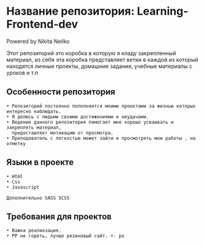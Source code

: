 # Название репозитория: Learning-Frontend-dev
Powered by Nikita Neilko

Этот репозиторий это коробка в которую я кладу закрепленный материал, из себя эта коробка представляет ветки в каждой из который находятся личные проекты, домашние задания, учебные материалы с уроков и т.п

## Особенности репозитория

    • Репозиторий постоянно пополняется моими проектами за жизнью которых интересно наблюдать.
    • Я делюсь с людьми своими достижениями и неудачами.
    • Ведение данного репозитория помогает мне хорошо усваивать и закреплять материал,
      предоставляет мотивацию от просмотра.
    • Преподаватель с легкостью может зайти и просмотреть мои работы , на отметку




## Языки в проекте

    • Html
    • Css
    • Javascript

    Дополнительно SASS SCSS 




## Требования для проектов
    • Важна реалиазация.
    • PP не гореть, лучше резиновый сайт. +- px
    
